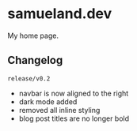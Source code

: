 # samueland.dev

My home page.

## Changelog

`release/v0.2`
* navbar is now aligned to the right
* dark mode added
* removed all inline styling
* blog post titles are no longer bold
